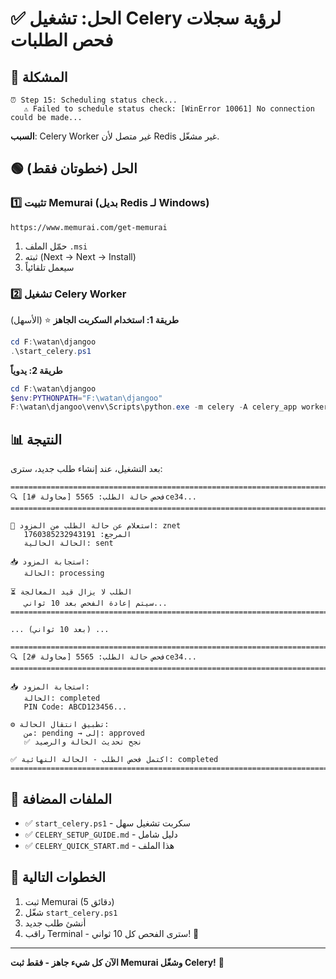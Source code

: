 # ✅ الحل: تشغيل Celery لرؤية سجلات فحص الطلبات

## 🔴 المشكلة
```
⏰ Step 15: Scheduling status check...
   ⚠️ Failed to schedule status check: [WinError 10061] No connection could be made...
```

**السبب**: Celery Worker غير متصل لأن Redis غير مشغّل.

## 🟢 الحل (خطوتان فقط)

### 1️⃣ تثبيت Memurai (بديل Redis لـ Windows)

```
https://www.memurai.com/get-memurai
```

1. حمّل الملف `.msi`
2. ثبته (Next → Next → Install)
3. سيعمل تلقائياً

### 2️⃣ تشغيل Celery Worker

**طريقة 1: استخدام السكربت الجاهز** ⭐ (الأسهل)
```powershell
cd F:\watan\djangoo
.\start_celery.ps1
```

**طريقة 2: يدوياً**
```powershell
cd F:\watan\djangoo
$env:PYTHONPATH="F:\watan\djangoo"
F:\watan\djangoo\venv\Scripts\python.exe -m celery -A celery_app worker --beat --pool=solo --loglevel=info
```

## 📊 النتيجة

بعد التشغيل، عند إنشاء طلب جديد، سترى:

```
====================================================================================================
🔍 [محاولة #1] فحص حالة الطلب: 5565ce34...
====================================================================================================

📡 استعلام عن حالة الطلب من المزود: znet
   المرجع: 1760385232943191
   الحالة الحالية: sent

📥 استجابة المزود:
   الحالة: processing

⏳ الطلب لا يزال قيد المعالجة
   سيتم إعادة الفحص بعد 10 ثواني...
====================================================================================================

... (بعد 10 ثواني) ...

====================================================================================================
🔍 [محاولة #2] فحص حالة الطلب: 5565ce34...
====================================================================================================

📥 استجابة المزود:
   الحالة: completed
   PIN Code: ABCD123456...

⚙️ تطبيق انتقال الحالة:
   من: pending → إلى: approved
   ✅ نجح تحديث الحالة والرصيد

✅ اكتمل فحص الطلب - الحالة النهائية: completed
====================================================================================================
```

## 📁 الملفات المضافة
- ✅ `start_celery.ps1` - سكربت تشغيل سهل
- ✅ `CELERY_SETUP_GUIDE.md` - دليل شامل
- ✅ `CELERY_QUICK_START.md` - هذا الملف

## 🎯 الخطوات التالية

1. ثبت Memurai (5 دقائق)
2. شغّل `start_celery.ps1`
3. أنشئ طلب جديد
4. راقب Terminal - سترى الفحص كل 10 ثواني! 🎉

---
**الآن كل شيء جاهز - فقط ثبت Memurai وشغّل Celery!** 🚀
